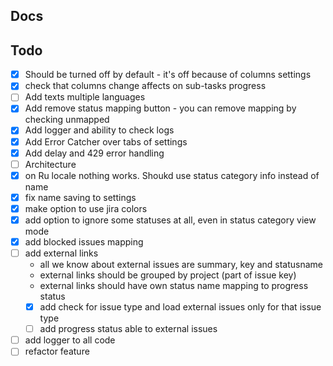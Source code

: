 ## Docs

## Todo

- [x] Should be turned off by default - it's off because of columns settings
- [x] check that columns change affects on sub-tasks progress
- [ ] Add texts multiple languages
- [x] Add remove status mapping button - you can remove mapping by checking unmapped
- [x] Add logger and ability to check logs
- [x] Add Error Catcher over tabs of settings
- [x] Add delay and 429 error handling
- [ ] Architecture 
- [x] on Ru locale nothing works. Shoukd use status category info instead of name
- [x] fix name saving to settings
- [x] make option to use jira colors
- [x] add option to ignore some statuses at all, even in status category view mode
- [x] add blocked issues mapping
- [ ] add external links
	- all we know about external issues are summary, key and statusname
	- external links should be grouped by project (part of issue key)
	- external links should have own status name mapping to progress status
	- [x] add check for issue type and load external issues only for that issue type
	- [ ] add progress status able to external issues
- [ ] add logger to all code
- [ ] refactor feature 